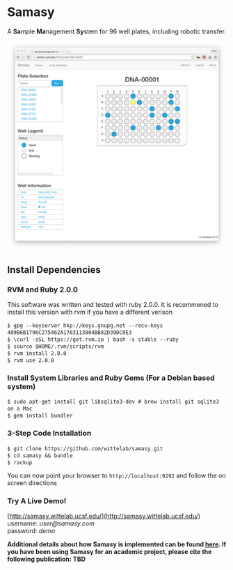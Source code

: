 # Samasy
A **Sa**mple **Ma**nagement **Sy**stem for 96 well plates, including robotic transfer.

![Image of Interface](interface.png)

## Install Dependencies 
### RVM and Ruby 2.0.0
  This software was written and tested with ruby 2.0.0. It is recommened to install this version with rvm if you have a different verison
  ```
  $ gpg --keyserver hkp://keys.gnupg.net --recv-keys 409B6B1796C275462A1703113804BB82D39DC0E3
  $ \curl -sSL https://get.rvm.io | bash -s stable --ruby
  $ source $HOME/.rvm/scripts/rvm
  $ rvm install 2.0.0
  $ rvm use 2.0.0
  ```
### Install System Libraries and Ruby Gems (For a Debian based system)
  ```
  $ sudo apt-get install git libsqlite3-dev # brew install git sqlite3 on a Mac
  $ gem install bundler
  ```

### 3-Step Code Installation
  ```
  $ git clone https://github.com/wittelab/samasy.git
  $ cd samasy && bundle
  $ rackup
  ```
  You can now point your browser to ```http://localhost:9292``` and follow the on screen directions
  
  
### Try A Live Demo!
[http://samasy.wittelab.ucsf.edu/](http://samasy.wittelab.ucsf.edu/)  
username: _user@samasy.com_  
password: _demo_  
  
  
**Additional details about how Samasy is implemented can be found [here](IMPLEMENTATION.md). If you have been using Samasy for an academic project, please cite the following publication: TBD**
